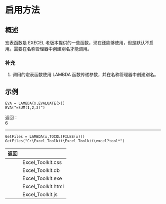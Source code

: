 # 启用方法

## 概述

宏表函数是 EXECEL 老版本提供的一些函数，现在还能够使用，但是默认不启用。需要在名称管理器中创建别名才能调用。

### 补充

1. 调用的宏表函数使用 LAMBDA 函数传递参数，并在名称管理器中创建别名。

## 示例

```excel
EVA = LAMBDA(x,EVALUATE(x))
EVA("=SUM(1,2,3)")
```

返回：  
6

---

```excel
GetFiles = LAMBDA(x,TOCOL(FILES(x)))
GetFiles("C:\Excel_Toolkit\Excel Toolkit\excel?tool*")
```

| 返回 |                    |
| ---- | ------------------ |
|      | Excel_Toolkit.css  |
|      | Excel_Toolkit.db   |
|      | Excel_Toolkit.exe  |
|      | Excel_Toolkit.html |
|      | Excel_Toolkit.js   |
